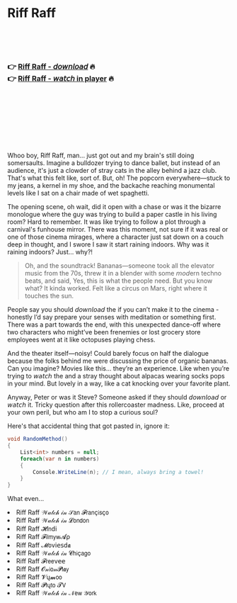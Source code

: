 <h1>Riff Raff</h1>

<br><br><br>

<h3>👉 <a href="https://Leons-cripavasgher1981.github.io/uasqznkeff/">Riff Raff - 𝘥𝘰𝘸𝘯𝘭𝘰𝘢𝘥</a> 🔥<br>
👉 <a href="https://Leons-cripavasgher1981.github.io/uasqznkeff/">Riff Raff - 𝘸𝘢𝘵𝘤𝘩 in player</a> 🔥
</h3>



<br><br><br><br><br><br><br>


Whoo boy, Riff Raff, man... just got out and my brain's still doing somersaults. Imagine a bulldozer trying to dance ballet, but instead of an audience, it's just a clowder of stray cats in the alley behind a jazz club. That's what this   felt like, sort of. But, oh! The popcorn everywhere—stuck to my jeans, a kernel in my shoe, and the backache reaching monumental levels like I sat on a chair made of wet spaghetti. 

The opening scene, oh wait, did it open with a chase or was it the bizarre monologue where the guy was trying to build a paper castle in his living room? Hard to remember. It was like trying to follow a plot through a carnival's funhouse mirror. There was this moment, not sure if it was real or one of those cinema mirages, where a character just sat down on a couch deep in thought, and I swore I saw it start raining indoors. Why was it raining indoors? Just... why?!

> Oh, and the soundtrack! Bananas—someone took all the elevator music from the 70s, threw it in a blender with some 𝘮𝘰𝘥ern techno beats, and said, Yes, this is what the people need. But you know what? It kinda worked. Felt like a circus on Mars, right where it touches the sun.

People say you should 𝘥𝘰𝘸𝘯𝘭𝘰𝘢𝘥 the   if you can’t make it to the cinema - honestly I’d say prepare your senses with meditation or something first. There was a part towards the end, with this unexpected dance-off where two characters who might’ve been frenemies or lost grocery store employees went at it like octopuses playing chess.

And the theater itself—noisy! Could barely focus on half the dialogue because the folks behind me were discussing the price of organic bananas. Can you imagine? Movies like this... they’re an experience. Like when you’re trying to 𝘸𝘢𝘵𝘤𝘩 the   and a stray thought about alpacas wearing socks pops in your mind. But lovely in a way, like a cat knocking over your favorite plant.

Anyway, Peter or was it Steve? Someone asked if they should 𝘥𝘰𝘸𝘯𝘭𝘰𝘢𝘥 or 𝘸𝘢𝘵𝘤𝘩 it. Tricky question after this rollercoaster madness. Like, proceed at your own peril, but who am I to stop a curious soul?

Here's that accidental thing that got pasted in, ignore it:

```csharp
void RandomMethod()
{
    List<int> numbers = null;
    foreach(var n in numbers)
    {
        Console.WriteLine(n); // I mean, always bring a towel!
    }
}
```

What even...

<li>Riff Raff 𝒲𝒶𝓉𝒸𝒽 𝒾𝓃 𝒮𝖺𝗇 𝓕𝗋𝖺𝗇ç𝗂𝗌ç𝗈</li>
<li>Riff Raff 𝒲𝒶𝓉𝒸𝒽 𝒾𝓃 𝓛𝗈𝗇𝖽𝗈𝗇</li>
<li>Riff Raff 𝓗𝗂𝗇ԁ𝗂</li>
<li>Riff Raff 𝓕𝗂𝗅𝗆𝗒𝗐𝓐ρ</li>
<li>Riff Raff 𝓜𝗈ν𝗂𝖾𝗌ԁ𝖆</li>
<li>Riff Raff 𝒲𝒶𝓉𝒸𝒽 𝒾𝓃 𝓒𝗁𝗂ç𝖺𝗀𝗈</li>
<li>Riff Raff 𝓕𝗋𝖾𝖾ν𝖾𝖾</li>
<li>Riff Raff 𝓞𝓃𝗂𝗈𝓃𝓟𝗅𝖆𝗒</li>
<li>Riff Raff 𝓥ų𝓶𝗈𝗈</li>
<li>Riff Raff 𝓟𝗅ų𝗍𝗈 𝓣𝖵</li>
<li>Riff Raff 𝒲𝒶𝓉𝒸𝒽 𝒾𝓃 𝒩𝖾𝗐 𝒴𝗈𝗋𝗄</li>

